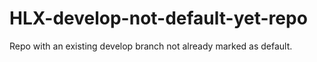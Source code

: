 # HLX-develop-not-default-yet-repo
Repo with an existing develop branch not already marked as default.
